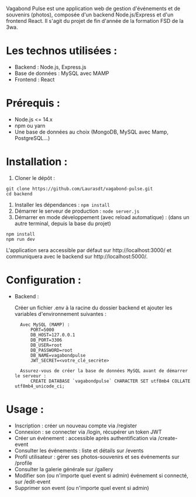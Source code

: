 Vagabond Pulse est une application web de gestion d'événements et de souvenirs (photos), composée d'un backend Node.js/Express et d'un frontend React. Il s'agit du projet de fin d'année de la formation FSD de la 3wa.

# Les technos utilisées :

- Backend : Node.js, Express.js
- Base de données : MySQL avec MAMP
- Frontend : React

# Prérequis :

- Node.js <= 14.x
- npm ou yarn
- Une base de données au choix (MongoDB, MySQL avec Mamp, PostgreSQL...)

# Installation :

1) Cloner le dépôt :
```
git clone https://github.com/Laurasdt/vagabond-pulse.git
cd backend
```
1) Installer les dépendances :
```npm install```
1) Démarrer le serveur de production :
```node server.js```
1) Démarrer en mode développement (avec reload automatique) :
(dans un autre terminal, depuis la base du projet)
```
npm install
npm run dev
```

L'application sera accessible par défaut sur http://localhost:3000/ et communiquera avec le backend sur http://localhost:5000/.

# Configuration :

- Backend :

  Créer un fichier .env à la racine du dossier backend et ajouter les variables d'environnement suivantes :

        Avec MySQL (MAMP) :
            PORT=5000
            DB_HOST=127.0.0.1
            DB_PORT=3306
            DB_USER=root
            DB_PASSWORD=root
            DB_NAME=vagabondpulse
            JWT_SECRET=<votre_clé_secrète>

        Assurez-vous de créer la base de données MySQL avant de démarrer le serveur :
            CREATE DATABASE `vagabondpulse` CHARACTER SET utf8mb4 COLLATE utf8mb4_unicode_ci;

# Usage :

- Inscription : créer un nouveau compte via /register
- Connexion : se connecter via /login, récupérer un token JWT
- Créer un événement : accessible après authentification via /create-event
- Consulter les événements : liste et détails sur /events
- Profil utilisateur : gérer ses photos-souvenirs et ses événements sur /profile
- Consulter la galerie générale sur /gallery
- Modifier son (ou n'importe quel event si admin) événement si connecté, sur /edit-event
- Supprimer son event (ou n'importe quel event si admin)
